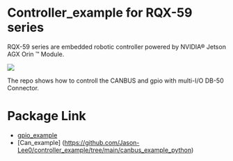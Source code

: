 # Controller_example for RQX-59 series
RQX-59 series are embedded robotic controller powered by NVIDIA® Jetson AGX Orin ™ Module.

<img src="https://user-images.githubusercontent.com/56862464/281652704-40ff2e3c-6e1e-473c-aa6c-a81547dec9e2.png">

The repo shows how to controll the CANBUS and gpio with multi-I/O DB-50 Connector.



# Package Link
- [gpio_example](https://github.com/Jason-Lee0/controller_example/tree/main/gpio_example_python)
- [Can_example] (https://github.com/Jason-Lee0/controller_example/tree/main/canbus_example_python)
